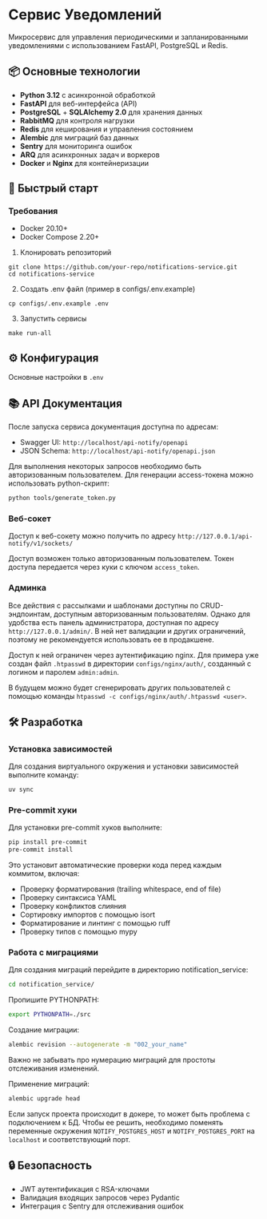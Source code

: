 # Сервис Уведомлений

Микросервис для управления периодическими и запланированными уведомлениями с использованием FastAPI, PostgreSQL и Redis.

## 📦 Основные технологии

- **Python 3.12** с асинхронной обработкой
- **FastAPI** для веб-интерфейса (API)
- **PostgreSQL** + **SQLAlchemy 2.0** для хранения данных
- **RabbitMQ** для контроля нагрузки
- **Redis** для кеширования и управления состоянием
- **Alembic** для миграций баз данных
- **Sentry** для мониторинга ошибок
- **ARQ** для асинхронных задач и воркеров
- **Docker** и **Nginx** для контейнеризации

## 🚀 Быстрый старт

### Требования

- Docker 20.10+
- Docker Compose 2.20+

1. Клонировать репозиторий

```
git clone https://github.com/your-repo/notifications-service.git
cd notifications-service
```

2. Создать .env файл (пример в configs/.env.example)

```
cp configs/.env.example .env
```

3. Запустить сервисы

```
make run-all
```

## ⚙️ Конфигурация

Основные настройки в `.env`

## 📚 API Документация

После запуска сервиса документация доступна по адресам:

- Swagger UI: `http://localhost/api-notify/openapi`
- JSON Schema: `http://localhost/api-notify/openapi.json`

Для выполнения некоторых запросов необходимо быть авторизованным пользователем.
Для генерации access-токена можно использовать python-скрипт:

```bash
python tools/generate_token.py
```

### Веб-сокет

Доступ к веб-сокету можно получить по адресу `http://127.0.0.1/api-notify/v1/sockets/`

Доступ возможен только авторизованным пользователем. Токен доступа передается через куки
с ключом `access_token`.

### Админка

Все действия с рассылками и шаблонами доступны по CRUD-эндпоинтам, доступным авторизованным пользователям.
Однако для удобства есть панель администратора, доступная по адресу `http://127.0.0.1/admin/`.
В ней нет валидации и других ограничений, поэтому не рекомендуется использовать ее в продакшене.

Доступ к ней ограничен через аутентификацию nginx. Для примера уже создан файл `.htpasswd` 
в директории `configs/nginx/auth/`, созданный с логином и паролем `admin:admin`. 

В будущем можно будет сгенерировать 
других пользователей с помощью команды `htpasswd -c configs/nginx/auth/.htpasswd <user>`. 

## 🛠️ Разработка

### Установка зависимостей

Для создания виртуального окружения и установки зависимостей выполните команду:

```bash
uv sync
```

### Pre-commit хуки

Для установки pre-commit хуков выполните:

```bash
pip install pre-commit
pre-commit install
```

Это установит автоматические проверки кода перед каждым коммитом, включая:
- Проверку форматирования (trailing whitespace, end of file)
- Проверку синтаксиса YAML
- Проверку конфликтов слияния
- Сортировку импортов с помощью isort
- Форматирование и линтинг с помощью ruff
- Проверку типов с помощью mypy

### Работа с миграциями

Для создания миграций перейдите в директорию notification_service:
```bash
cd notification_service/ 
```

Пропишите PYTHONPATH:
```bash
export PYTHONPATH=./src
```

Создание миграции:
```bash
alembic revision --autogenerate -m "002_your_name"
```

Важно не забывать про нумерацию миграций для простоты отслеживания изменений.

Применение миграций:
```bash
alembic upgrade head
```
Если запуск проекта происходит в докере, то может быть проблема с подключением к БД. 
Чтобы ее решить, необходимо поменять переменные окружения `NOTIFY_POSTGRES_HOST` и
`NOTIFY_POSTGRES_PORT` на `localhost` и соответствующий порт.

## 🔒 Безопасность

- JWT аутентификация с RSA-ключами
- Валидация входящих запросов через Pydantic
- Интеграция с Sentry для отслеживания ошибок
